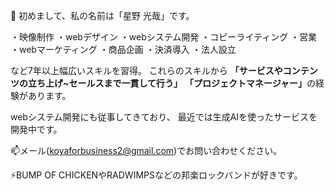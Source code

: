👋 初めまして、私の名前は「星野 光哉」です。

・映像制作
・webデザイン
・webシステム開発
・コピーライティング
・営業
・webマーケティング
・商品企画
・決済導入
・法人設立

など7年以上幅広いスキルを習得。
これらのスキルから <b>「サービスやコンテンツの立ち上げ~セールスまで一貫して行う」</b>
 <b>「プロジェクトマネージャー」</b>の経験があります。

webシステム開発にも従事してきており、
最近では生成AIを使ったサービスを開発中です。

📫メール(koyaforbusiness2@gmail.com)でお問い合わせください。

⚡BUMP OF CHICKENやRADWIMPSなどの邦楽ロックバンドが好きです。
